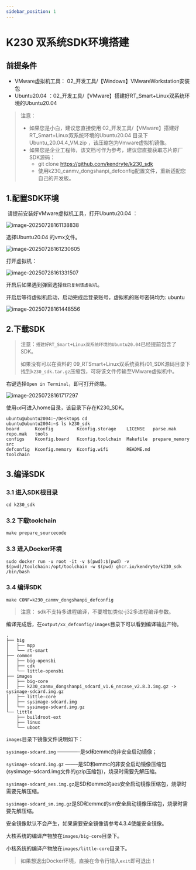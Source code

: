 ```yaml
---
sidebar_position: 1
---
```

# K230 双系统SDK环境搭建

## 前提条件

- VMware虚拟机工具： 02_开发工具/【Windows】VMwareWorkstation安装包
- Ubuntu20.04 ：02_开发工具/【VMware】搭建好RT_Smart+Linux双系统环境的Ubuntu20.04

> 注意：
>
> - 如果您是小白，建议您直接使用 02_开发工具/【VMware】搭建好RT_Smart+Linux双系统环境的Ubuntu20.04 目录下Ubuntu_20.04.4_VM.zip ，该压缩包为Vmware虚拟机镜像。
> - 如果您是企业工程师，该文档可作为参考，建议您直接获取芯片原厂SDK源码：
>   - git clone https://github.com/kendryte/k230_sdk
>   - 使用k230_canmv_dongshanpi_defconfig配置文件，重新适配您自己的开发板。

## 1.配置SDK环境

​	请提前安装好VMware虚拟机工具，打开Ubuntu20.04 ：

![image-20250728161138838](${images}/image-20250728161138838.png)

选择Ubuntu20.04 的vmx文件。

![image-20250728161230605](${images}/image-20250728161230605.png)

打开虚拟机：

![image-20250728161331507](${images}/image-20250728161331507.png)

开启后如果遇到弹窗选择`我已复制该虚拟机`。



开启后等待虚拟机启动，启动完成后登录账号，虚拟机的账号密码均为: ubuntu

![image-20250728161448556](${images}/image-20250728161448556.png)



## 2.下载SDK

> 注意：`搭建好RT_Smart+Linux双系统环境的Ubuntu20.04`已经提前包含了SDK。
>
> 如果没有可以在资料的 09_RTSmart+Linux双系统资料/01_SDK源码目录下找到`k230_sdk.tar.gz`压缩包，可将该文件传输至VMware虚拟机中。

右键选择`Open in Terminal`，即可打开终端。

![image-20250728161717297](${images}/image-20250728161717297.png)

使用`cd`可进入home目录，该目录下存在K230_SDK。

```
ubuntu@ubuntu2004:~/Desktop$ cd 
ubuntu@ubuntu2004:~$ ls k230_sdk
board      Kconfig         Kconfig.storage    LICENSE   parse.mak       repo.mak   tools
configs    Kconfig.board   Kconfig.toolchain  Makefile  prepare_memory  src
defconfig  Kconfig.memory  Kconfig.wifi       README.md       toolchain

```



## 3.编译SDK

### 3.1 进入SDK根目录

```
cd k230_sdk
```



### 3.2 下载toolchain

```
make prepare_sourcecode
```



### 3.3 进入Docker环境

```
sudo docker run -u root -it -v $(pwd):$(pwd) -v $(pwd)/toolchain:/opt/toolchain -w $(pwd) ghcr.io/kendryte/k230_sdk /bin/bash
```



### 3.4 编译SDK

```
make CONF=k230_canmv_dongshanpi_defconfig
```

> 注意： sdk不支持多进程编译，不要增加类似-j32多进程编译参数。

编译完成后，在`output/xx_defconfig/images`目录下可以看到编译输出产物。

```
.
├── big
│   ├── mpp
│   └── rt-smart
├── common
│   ├── big-opensbi
│   ├── cdk
│   └── little-opensbi
├── images
│   ├── big-core
│   ├── k230_canmv_dongshanpi_sdcard_v1.6_nncase_v2.8.3.img.gz -> sysimage-sdcard.img.gz
│   ├── little-core
│   ├── sysimage-sdcard.img
│   └── sysimage-sdcard.img.gz
└── little
    ├── buildroot-ext
    ├── linux
    └── uboot
```

`images`目录下镜像文件说明如下：

`sysimage-sdcard.img` ————-是sd和emmc的非安全启动镜像；

`sysimage-sdcard.img.gz` ——–是SD和emmc的非安全启动镜像压缩包(sysimage-sdcard.img文件的gzip压缩包)，烧录时需要先解压缩。

`sysimage-sdcard_aes.img.gz`是SD和emmc的aes安全启动镜像压缩包，烧录时需要先解压缩。

`sysimage-sdcard_sm.img.gz`是SD和emmc的sm安全启动镜像压缩包，烧录时需要先解压缩。

安全镜像默认不会产生，如果需要安全镜像请参考4.3.4使能安全镜像。

大核系统的编译产物放在`images/big-core`目录下。

小核系统的编译产物放在`images/little-core`目录下。



> 如果想退出Docker环境，直接在命令行输入`exit`即可退出！
